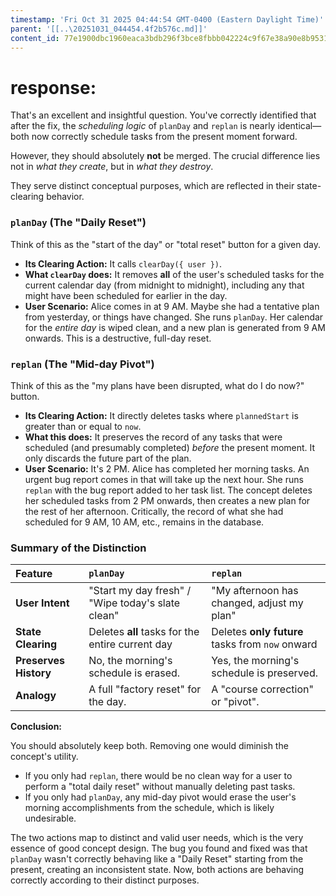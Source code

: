 ```yaml
---
timestamp: 'Fri Oct 31 2025 04:44:54 GMT-0400 (Eastern Daylight Time)'
parent: '[[..\20251031_044454.4f2b576c.md]]'
content_id: 77e1900dbc1960eaca3bdb296f3bce8fbbb042224c9f67e38a90e8b9531452b4
---
```


# response:

That's an excellent and insightful question. You've correctly identified that after the fix, the *scheduling logic* of `planDay` and `replan` is nearly identical—both now correctly schedule tasks from the present moment forward.

However, they should absolutely **not** be merged. The crucial difference lies not in *what they create*, but in *what they destroy*.

They serve distinct conceptual purposes, which are reflected in their state-clearing behavior.

### `planDay` (The "Daily Reset")

Think of this as the "start of the day" or "total reset" button for a given day.

* **Its Clearing Action:** It calls `clearDay({ user })`.
* **What `clearDay` does:** It removes **all** of the user's scheduled tasks for the current calendar day (from midnight to midnight), including any that might have been scheduled for earlier in the day.
* **User Scenario:** Alice comes in at 9 AM. Maybe she had a tentative plan from yesterday, or things have changed. She runs `planDay`. Her calendar for the *entire day* is wiped clean, and a new plan is generated from 9 AM onwards. This is a destructive, full-day reset.

### `replan` (The "Mid-day Pivot")

Think of this as the "my plans have been disrupted, what do I do now?" button.

* **Its Clearing Action:** It directly deletes tasks where `plannedStart` is greater than or equal to `now`.
* **What this does:** It preserves the record of any tasks that were scheduled (and presumably completed) *before* the present moment. It only discards the future part of the plan.
* **User Scenario:** It's 2 PM. Alice has completed her morning tasks. An urgent bug report comes in that will take up the next hour. She runs `replan` with the bug report added to her task list. The concept deletes her scheduled tasks from 2 PM onwards, then creates a new plan for the rest of her afternoon. Critically, the record of what she had scheduled for 9 AM, 10 AM, etc., remains in the database.

### Summary of the Distinction

| Feature | `planDay` | `replan` |
| :--- | :--- | :--- |
| **User Intent** | "Start my day fresh" / "Wipe today's slate clean" | "My afternoon has changed, adjust my plan" |
| **State Clearing** | Deletes **all** tasks for the entire current day | Deletes **only future** tasks from `now` onward |
| **Preserves History** | No, the morning's schedule is erased. | Yes, the morning's schedule is preserved. |
| **Analogy** | A full "factory reset" for the day. | A "course correction" or "pivot". |

**Conclusion:**

You should absolutely keep both. Removing one would diminish the concept's utility.

* If you only had `replan`, there would be no clean way for a user to perform a "total daily reset" without manually deleting past tasks.
* If you only had `planDay`, any mid-day pivot would erase the user's morning accomplishments from the schedule, which is likely undesirable.

The two actions map to distinct and valid user needs, which is the very essence of good concept design. The bug you found and fixed was that `planDay` wasn't correctly behaving like a "Daily Reset" starting from the present, creating an inconsistent state. Now, both actions are behaving correctly according to their distinct purposes.
